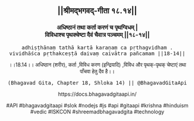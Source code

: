 <center><h2>||श्रीमद्‍भगवद्‍-गीता १८.१४||</h2>
<h3>अधिष्ठानं तथा कर्ता करणं च पृथग्विधम् |<br/>विविधाश्च पृथक्चेष्टा दैवं चैवात्र पञ्चमम् ||१८-१४||</h3>
<pre>adhiṣṭhānaṃ tathā kartā karaṇaṃ ca pṛthagvidham .<br/>vividhāśca pṛthakceṣṭā daivaṃ caivātra pañcamam ||18-14||</pre>
<p>।।18.14।। अधिष्ठान (शरीर), कर्ता ,विविध करण (इन्द्रियादि) ,विविध और पृथक्-पृथक् चेष्टाएं तथा पाँचवा हेतु दैव है।।</p>
<pre>(Bhagavad Gita, Chapter 18, Shloka 14) || @BhagavadGitaApi</pre><p>https://docs.bhagavadgitaapi.in/</p><p>#API #bhagavadgitaapi #slok #nodejs #js #api #gitaapi #krishna #hinduism #vedic #ISKCON #shreemadbhagavadgita #technology</p></center>